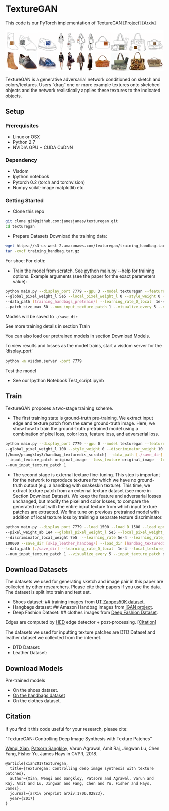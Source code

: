 
# TextureGAN
This code is our PyTorch implementation of TextureGAN
[[Project]](https://texturegan.eye.gatech.edu)   [[Arxiv]](https://arxiv.org/abs/1706.02823)

<img src="examples.png" width="900px"/>

TextureGAN is a generative adversarial network conditioned on sketch and colors/textures. Users “drag” one or more example textures onto sketched objects and the network realistically applies these textures to the indicated objects.

## Setup

### Prerequisites
- Linux or OSX
- Python 2.7
- NVIDIA GPU + CUDA CuDNN 

### Dependency
- Visdom
- Ipython notebook
- Pytorch 0.2 (torch and torchvision)
- Numpy scikit-image matplotlib etc.

### Getting Started
- Clone this repo
```bash
git clone git@github.com:janesjanes/texturegan.git
cd texturegan
```
- Prepare Datasets
Download the training data:
```bash
wget https://s3-us-west-2.amazonaws.com/texturegan/training_handbag.tar.gz
tar -xvcf training_handbag.tar.gz
```
For shoe:
For cloth:

- Train the model from scratch. See python main.py --help for training options. Example arguments (see the paper for the exact parameters value):
```bash
python main.py --display_port 7779 --gpu 3 --model texturegan --feature_weight 5e3 --pixel_weight_ab 1e4 
--global_pixel_weight_l 5e5 --local_pixel_weight_l 0 --style_weight 0 --discriminator_weight 5e5 --discriminator_local_weight 7e5  --learning_rate 5e-4 --learning_rate_D 1e-4 --batch_size 36 --save_every 100 --num_epoch 100000 --save_dir [./save_dir] 
--data_path [training_handbags_pretrain/] --learning_rate_D_local  1e-4 --local_texture_size 50 --patch_size_min 20 
--patch_size_max 50 --num_input_texture_patch 1 --visualize_every 5 --num_local_texture_patch 5
```
Models will be saved to `./save_dir`  

See more training details in section Train

You can also load our pretrained models in section Download Models.

To view results and losses as the model trains, start a visdom server for the ‘display_port’ 
```bash
python -m visdom.server -port 7779
```


Test the model

- See our Ipython Notebook Test_script.ipynb

## Train
TextureGAN proposes a two-stage training scheme. 
- The first training state is ground-truth pre-training. We extract input edge and texture patch from the same ground-truth image. Here, we show how to train the ground-truth pretrained model using a combination of pixel loss, color loss, feature loss, and adverserial loss. 
```bash
python main.py --display_port 7779 --gpu 0 --model texturegan --feature_weight 10 --pixel_weight_ab 1e5 
--global_pixel_weight_l 100 --style_weight 0 --discriminator_weight 10 --learning_rate 1e-3 --learning_rate_D 1e-4 --save_dir
[/home/psangkloy3/handbag_texturedis_scratch] --data_path [./save_dir] --batch_size 16 --save_every 500 --num_epoch 100000 
--input_texture_patch original_image --loss_texture original_image --local_texture_size 50 --discriminator_local_weight 100  
--num_input_texture_patch 1
```

- The second stage is external texture fine-tuning. This step is important for the network to reproduce textures for which we have no ground-truth output (e.g. a handbag with snakeskin texture). This time, we extract texture patch from an external texture dataset (see more in Section Download Dataset). We keep the feature and adversarial losses unchanged, but modify the pixel and color losses, to compare the generated result with the entire input texture from which input texture patches are extracted. We fine tune on previous pretrained model with addition of local texture loss by training a separate texture discriminator.  
```bash
python main.py --display_port 7779 --load 1500 --load_D 1500 --load_epoch 222 --gpu 0 --model texturegan --feature_weight 5e3
--pixel_weight_ab 1e4 --global_pixel_weight_l 5e5 --local_pixel_weight_l 0 --style_weight 0 --discriminator_weight 5e5 
--discriminator_local_weight 7e5  --learning_rate 5e-4 --learning_rate_D 1e-4 --batch_size 36 --save_every 100 --num_epoch
100000 --save_dir [skip_leather_handbag/] --load_dir [handbag_texturedis_scratch/] 
--data_path [./save_dir] --learning_rate_D_local  1e-4 --local_texture_size 50 --patch_size_min 20 --patch_size_max 50 
--num_input_texture_patch 1 --visualize_every 5 --input_texture_patch dtd_texture --num_local_texture_patch 5
```

## Download Datasets
The datasets we used for generating sketch and image pair in this paper are collected by other researchers. Please cite their papers if you use the data. 
The dataset is split into train and test set.
- Shoes dataset: ## training images from [UT Zappos50K dataset](http://vision.cs.utexas.edu/projects/finegrained/utzap50k/). 
- Hangbags dataset: ## Amazon Handbag images from [iGAN project](https://github.com/junyanz/iGAN). 
- Deep Fashion Dataset: ## clothes images from [Deep Fashion Dataset](http://mmlab.ie.cuhk.edu.hk/projects/DeepFashion.html). 

Edges are computed by [HED](https://github.com/s9xie/hed) edge detector + post-processing. [[Citation](datasets/bibtex/handbags.tex)]

The datasets we used for inputting texture patches are DTD Dataset and leather dataset we collected from the internet.
- DTD Dataset: 
- Leather Dataset: 

## Download Models
Pre-trained models 
- On the shoes dataset. 
- <a href='https://s3-us-west-2.amazonaws.com/texturegan/textureD_final_allloss_handbag_3300.pth' > On the handbags dataset </a>
- On the clothes dataset.

## Citation
If you find it this code useful for your research, please cite: 

"TextureGAN: Controlling Deep Image Synthesis with Texture Patches"

[Wenqi Xian](http://wqxian.com), [Patsorn Sangkloy](https://www.cc.gatech.edu/~psangklo/),   Varun Agrawal, Amit Raj, Jingwan Lu, Chen Fang, Fisher Yu, James Hays in CVPR, 2018.
```
@article{xian2017texturegan,
  title={Texturegan: Controlling deep image synthesis with texture patches},
  author={Xian, Wenqi and Sangkloy, Patsorn and Agrawal, Varun and Raj, Amit and Lu, Jingwan and Fang, Chen and Yu, Fisher and Hays, James},
  journal={arXiv preprint arXiv:1706.02823},
  year={2017}
}
```


